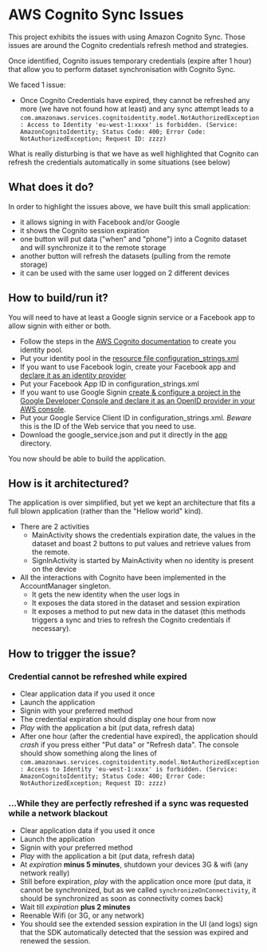 # AWS Cognito Sync Issues

This project exhibits the issues with using Amazon Cognito Sync.
Those issues are around the Cognito credentials refresh method and strategies.

Once identified, Cognito issues temporary credentials (expire after 1 hour) that allow you to perform dataset synchronisation with Cognito Sync.

We faced 1 issue:
* Once Cognito Credentials have expired, they cannot be refreshed any more (we have not found how at least) and any sync attempt leads to a `com.amazonaws.services.cognitoidentity.model.NotAuthorizedException: Access to Identity 'eu-west-1:xxxx' is forbidden. (Service: AmazonCognitoIdentity; Status Code: 400; Error Code: NotAuthorizedException; Request ID: zzzz)`

What is really disturbing is that we have as well highlighted that Cognito can refresh the credentials automatically in some situations (see below)

## What does it do?
In order to highlight the issues above, we have built this small application:
* it allows signing in with Facebook and/or Google
* it shows the Cognito session expiration
* one button will put data ("when" and "phone") into a Cognito dataset and will synchronize it to the remote storage
* another button will refresh the datasets (pulling from the remote storage)
* it can be used with the same user logged on 2 different devices

## How to build/run it?
You will need to have at least a Google signin service or a Facebook app to allow signin with either or both.
* Follow the steps in the [AWS Cognito documentation](https://docs.aws.amazon.com/cognito/devguide/identity/identity-pools/) to create you identity pool.
* Put your identity pool in the [resource file configuration_strings.xml](app/src/main/res/values/configuration_strings.xml)
* If you want to use Facebook login, create your Facebook app and [declare it as an identity provider](https://docs.aws.amazon.com/cognito/devguide/identity/external-providers/facebook/)
* Put your Facebook App ID in configuration_strings.xml
* If you want to use Google Signin [create & configure a project in the Google Developer Console and declare it as an OpenID provider in your AWS console](https://docs.aws.amazon.com/cognito/devguide/identity/external-providers/google/).
* Put your Google Service Client ID in configuration_strings.xml. *Beware* this is the ID of the Web service that you need to use.
* Download the google_service.json and put it directly in the [app](app) directory.

You now should be able to build the application.

## How is it architectured?
The application is over simplified, but yet we kept an architecture that fits a full blown application (rather than the "Hellow world" kind).

* There are 2 activities
  * MainActivity shows the credentials expiration date, the values in the dataset and boast 2 buttons to put values and retrieve values from the remote.
  * SignInActivity is started by MainActivity when no identity is present on the device
* All the interactions with Cognito have been implemented in the AccountManager singleton.
  * It gets the new identity when the user logs in
  * It exposes the data stored in the dataset and session expiration
  * It exposes a method to put new data in the dataset (this methods triggers a sync and tries to refresh the Cognito credentials if necessary).

## How to trigger the issue?

### Credential cannot be refreshed while expired
* Clear application data if you used it once
* Launch the application
* Signin with your preferred method
* The credential expiration should display one hour from now
* _Play_ with the application a bit (put data, refresh data)
* After one hour (after the credential have expired), the application should *crash* if you press either "Put data" or "Refresh data". The console should show something along the lines of `com.amazonaws.services.cognitoidentity.model.NotAuthorizedException: Access to Identity 'eu-west-1:xxxx' is forbidden. (Service: AmazonCognitoIdentity; Status Code: 400; Error Code: NotAuthorizedException; Request ID: zzzz)`

### ...While they are perfectly refreshed if a sync was requested while a network blackout
* Clear application data if you used it once
* Launch the application
* Signin with your preferred method
* _Play_ with the application a bit (put data, refresh data)
* At _expiration_ **minus 5 minutes**, shutdown your devices 3G & wifi (any network really)
* Still before expiration, _play_ with the application once more (put data, it cannot be synchronized, but as we called `synchronizeOnConnectivity`, it should be synchronized as soon as connectivity comes back)
* Wait till _expiration_ **plus 2 minutes**
* Reenable Wifi (or 3G, or any network)
* You should see the extended session expiration in the UI (and logs) sign that the SDK automatically detected that the session was expired and renewed the session.

